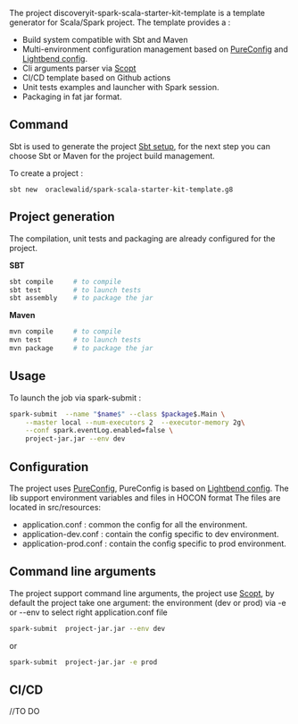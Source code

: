 The project discoveryit-spark-scala-starter-kit-template is a template generator for Scala/Spark project.
The template provides a : 
* Build system compatible with Sbt and Maven
* Multi-environment configuration management based on [PureConfig](https://github.com/pureconfig/pureconfig) and  [Lightbend config](https://github.com/lightbend/config).
* Cli arguments parser via [Scopt](https://github.com/scopt/scopt)
* CI/CD template based on Github actions
* Unit tests examples and launcher with Spark session.
* Packaging in fat jar format.

## Command
Sbt is used to generate the project [Sbt setup](https://www.scala-sbt.org/1.x/docs/Setup.html), for the next step you can choose Sbt or Maven for the project build management.

To create a project :

```
sbt new  oraclewalid/spark-scala-starter-kit-template.g8

```

## Project generation
The compilation, unit tests and packaging are already configured for the project.

**SBT**


```bash
sbt compile     # to compile
sbt test        # to launch tests
sbt assembly    # to package the jar
```
**Maven**

```bash
mvn compile     # to compile
mvn test        # to launch tests
mvn package     # to package the jar
```
## Usage
To launch the job via spark-submit :
```bash
spark-submit  --name "$name$" --class $package$.Main \
    --master local --num-executors 2  --executor-memory 2g\
    --conf spark.eventLog.enabled=false \
    project-jar.jar --env dev
```

## Configuration
The project uses [PureConfig](https://github.com/pureconfig/pureconfig), PureConfig is based on [Lightbend config](https://github.com/lightbend/config).
The lib support environment variables and files in HOCON format
The files are located in src/resources:
* application.conf      : common the config for all the environment.
* application-dev.conf  : contain the config specific to dev environment.
* application-prod.conf : contain the config specific to prod environment.

## Command line arguments
The project support command line arguments, the project use [Scopt](https://github.com/scopt/scopt), by default the project take one argument: the environment (dev or prod) via -e or --env to select right application.conf file
```bash
spark-submit  project-jar.jar --env dev
```
or 
```bash
spark-submit  project-jar.jar -e prod
```

## CI/CD
//TO DO
